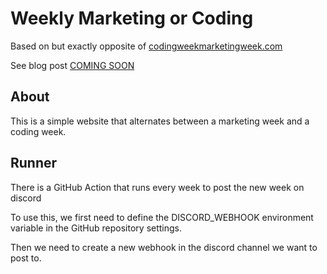 # Weekly Marketing or Coding

Based on but exactly opposite of [codingweekmarketingweek.com](https://codingweekmarketingweek.com/)

See blog post [COMING SOON]()

## About

This is a simple website that alternates between a marketing week and a coding week.

## Runner

There is a GitHub Action that runs every week to post the new week on discord

To use this, we first need to define the DISCORD_WEBHOOK environment variable in the GitHub repository settings.

Then we need to create a new webhook in the discord channel we want to post to.
